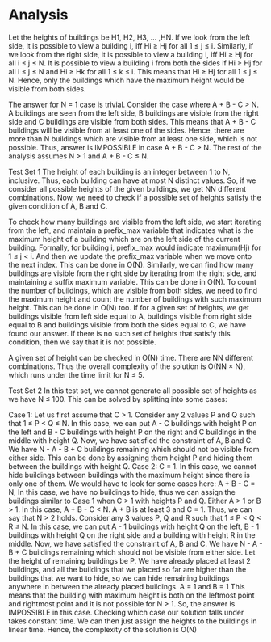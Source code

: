 # Analysis
Let the heights of buildings be H1, H2, H3, ... ,HN. If we look from the left side, it is possible to view a building i, iff Hi ≥ Hj for all 1 ≤ j ≤ i. Similarly, if we look from the right side, it is possible to view a building i, iff Hi ≥ Hj for all i ≤ j ≤ N. It is possible to view a building i from both the sides if Hi ≥ Hj for all i ≤ j ≤ N and Hi ≥ Hk for all 1 ≤ k ≤ i. This means that Hi ≥ Hj for all 1 ≤ j ≤ N. Hence, only the buildings which have the maximum height would be visible from both sides.

The answer for N = 1 case is trivial. Consider the case where A + B - C > N. A buildings are seen from the left side, B buildings are visible from the right side and C buildings are visible from both sides. This means that A + B - C buildings will be visible from at least one of the sides. Hence, there are more than N buildings which are visible from at least one side, which is not possible. Thus, answer is IMPOSSIBLE in case A + B - C > N. The rest of the analysis assumes N > 1 and A + B - C ≤ N.

Test Set 1
The height of each building is an integer between 1 to N, inclusive. Thus, each building can have at most N distinct values. So, if we consider all possible heights of the given buildings, we get NN different combinations. Now, we need to check if a possible set of heights satisfy the given condition of A, B and C.

To check how many buildings are visible from the left side, we start iterating from the left, and maintain a prefix_max variable that indicates what is the maximum height of a building which are on the left side of the current building. Formally, for building i, prefix_max would indicate maximum(Hj) for 1 ≤ j < i. And then we update the prefix_max variable when we move onto the next index. This can be done in O(N). Similarly, we can find how many buildings are visible from the right side by iterating from the right side, and maintaining a suffix maximum variable. This can be done in O(N). To count the number of buildings, which are visible from both sides, we need to find the maximum height and count the number of buildings with such maximum height. This can be done in O(N) too. If for a given set of heights, we get buildings visible from left side equal to A, buildings visible from right side equal to B and buildings visible from both the sides equal to C, we have found our answer. If there is no such set of heights that satisfy this condition, then we say that it is not possible.

A given set of height can be checked in O(N) time. There are NN different combinations. Thus the overall complexity of the solution is O(NN × N), which runs under the time limit for N ≤ 5.

Test Set 2
In this test set, we cannot generate all possible set of heights as we have N ≤ 100. This can be solved by splitting into some cases:

Case 1: Let us first assume that C > 1.
Consider any 2 values P and Q such that 1 ≤ P < Q ≤ N. In this case, we can put A - C buildings with height P on the left and B - C buildings with height P on the right and C buildings in the middle with height Q. Now, we have satisfied the constraint of A, B and C. We have N - A - B + C buildings remaining which should not be visible from either side. This can be done by assigning them height P and hiding them between the buildings with height Q.
Case 2: C = 1. In this case, we cannot hide buildings between buildings with the maximum height since there is only one of them. We would have to look for some cases here:
A + B - C = N,
In this case, we have no buildings to hide, thus we can assign the buildings similar to Case 1 when C > 1 with heights P and Q.
Either A > 1 or B > 1. In this case, A + B - C < N. A + B is at least 3 and C = 1. Thus, we can say that N > 2 holds. Consider any 3 values P, Q and R such that 1 ≤ P < Q < R ≤ N. In this case, we can put A - 1 buildings with height Q on the left, B - 1 buildings with height Q on the right side and a building with height R in the middle. Now, we have satisfied the constraint of A, B and C. We have N - A - B + C buildings remaining which should not be visible from either side. Let the height of remaining buildings be P. We have already placed at least 2 buildings, and all the buildings that we placed so far are higher than the buildings that we want to hide, so we can hide remaining buildings anywhere in between the already placed buildings.
A = 1 and B = 1
This means that the building with maximum height is both on the leftmost point and rightmost point and it is not possible for N > 1. So, the answer is IMPOSSIBLE in this case.
Checking which case our solution falls under takes constant time. We can then just assign the heights to the buildings in linear time. Hence, the complexity of the solution is O(N)